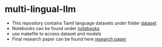 # multi-lingual-llm

* This repository contains Tamil language datasets under folder [dataset](/dataset/)
* Notebooks can be found under [notebooks](/notebooks/)
* use makefile to access dataset and models
* Final research paper can be found here [research paper](/paper/Indic_Voice_assistant.pdf)